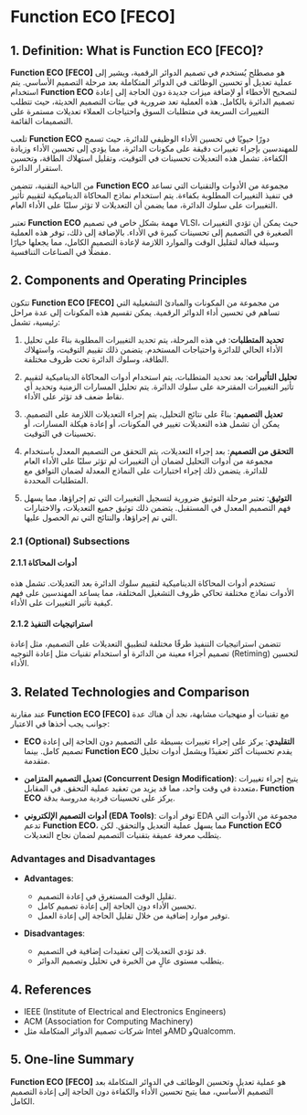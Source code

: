 # Function ECO [FECO]

## 1. Definition: What is **Function ECO [FECO]**?
**Function ECO [FECO]** هو مصطلح يُستخدم في تصميم الدوائر الرقمية، ويشير إلى عملية تعديل أو تحسين الوظائف في الدوائر المتكاملة بعد مرحلة التصميم الأساسي. يتم استخدام **Function ECO** لتصحيح الأخطاء أو لإضافة ميزات جديدة دون الحاجة إلى إعادة تصميم الدائرة بالكامل. هذه العملية تعد ضرورية في بيئات التصميم الحديثة، حيث تتطلب التغييرات السريعة في متطلبات السوق واحتياجات العملاء تعديلات مستمرة على التصميمات القائمة.

تلعب **Function ECO** دورًا حيويًا في تحسين الأداء الوظيفي للدائرة، حيث تسمح للمهندسين بإجراء تغييرات دقيقة على مكونات الدائرة، مما يؤدي إلى تحسين الأداء وزيادة الكفاءة. تشمل هذه التعديلات تحسينات في التوقيت، وتقليل استهلاك الطاقة، وتحسين استقرار الدائرة. 

من الناحية التقنية، تتضمن **Function ECO** مجموعة من الأدوات والتقنيات التي تساعد في تنفيذ التغييرات المطلوبة بكفاءة. يتم استخدام نماذج المحاكاة الديناميكية لتقييم تأثير التغييرات على سلوك الدائرة، مما يضمن أن التعديلات لا تؤثر سلبًا على الأداء العام. 

تعتبر **Function ECO** مهمة بشكل خاص في تصميم VLSI، حيث يمكن أن تؤدي التغييرات الصغيرة في التصميم إلى تحسينات كبيرة في الأداء. بالإضافة إلى ذلك، توفر هذه العملية وسيلة فعالة لتقليل الوقت والموارد اللازمة لإعادة التصميم الكامل، مما يجعلها خيارًا مفضلًا في الصناعات التنافسية.

## 2. Components and Operating Principles
تتكون **Function ECO [FECO]** من مجموعة من المكونات والمبادئ التشغيلية التي تساهم في تحسين أداء الدوائر الرقمية. يمكن تقسيم هذه المكونات إلى عدة مراحل رئيسية، تشمل:

1. **تحديد المتطلبات**: في هذه المرحلة، يتم تحديد التغييرات المطلوبة بناءً على تحليل الأداء الحالي للدائرة واحتياجات المستخدم. يتضمن ذلك تقييم التوقيت، واستهلاك الطاقة، وسلوك الدائرة تحت ظروف مختلفة.

2. **تحليل التأثيرات**: بعد تحديد المتطلبات، يتم استخدام أدوات المحاكاة الديناميكية لتقييم تأثير التغييرات المقترحة على سلوك الدائرة. يتم تحليل المسارات الزمنية وتحديد أي نقاط ضعف قد تؤثر على الأداء.

3. **تعديل التصميم**: بناءً على نتائج التحليل، يتم إجراء التعديلات اللازمة على التصميم. يمكن أن تشمل هذه التعديلات تغيير في المكونات، أو إعادة هيكلة المسارات، أو تحسينات في التوقيت.

4. **التحقق من التصميم**: بعد إجراء التعديلات، يتم التحقق من التصميم المعدل باستخدام مجموعة من أدوات التحليل لضمان أن التغييرات لم تؤثر سلبًا على الأداء العام للدائرة. يتضمن ذلك إجراء اختبارات على النماذج المعدلة لضمان التوافق مع المتطلبات المحددة.

5. **التوثيق**: تعتبر مرحلة التوثيق ضرورية لتسجيل التغييرات التي تم إجراؤها، مما يسهل فهم التصميم المعدل في المستقبل. يتضمن ذلك توثيق جميع التعديلات، والاختبارات التي تم إجراؤها، والنتائج التي تم الحصول عليها.

### 2.1 (Optional) Subsections
#### 2.1.1 أدوات المحاكاة
تستخدم أدوات المحاكاة الديناميكية لتقييم سلوك الدائرة بعد التعديلات. تشمل هذه الأدوات نماذج مختلفة تحاكي ظروف التشغيل المختلفة، مما يساعد المهندسين على فهم كيفية تأثير التغييرات على الأداء.

#### 2.1.2 استراتيجيات التنفيذ
تتضمن استراتيجيات التنفيذ طرقًا مختلفة لتطبيق التعديلات على التصميم، مثل إعادة تصميم أجزاء معينة من الدائرة أو استخدام تقنيات مثل إعادة التوجيه (Retiming) لتحسين الأداء.

## 3. Related Technologies and Comparison
عند مقارنة **Function ECO [FECO]** مع تقنيات أو منهجيات مشابهة، نجد أن هناك عدة جوانب يجب أخذها في الاعتبار:

- **ECO التقليدي**: يركز على إجراء تغييرات بسيطة على التصميم دون الحاجة إلى إعادة تصميم كامل. بينما **Function ECO** يقدم تحسينات أكثر تعقيدًا ويشمل أدوات تحليل متقدمة.
  
- **تعديل التصميم المتزامن (Concurrent Design Modification)**: يتيح إجراء تغييرات متعددة في وقت واحد، مما قد يزيد من تعقيد عملية التحقق. في المقابل، **Function ECO** يركز على تحسينات فردية مدروسة بدقة.

- **أدوات التصميم الإلكتروني (EDA Tools)**: توفر أدوات EDA مجموعة من الأدوات التي تدعم **Function ECO**، مما يسهل عملية التعديل والتحقق. لكن **Function ECO** يتطلب معرفة عميقة بتقنيات التصميم لضمان نجاح التعديلات.

### Advantages and Disadvantages
- **Advantages**:
  - تقليل الوقت المستغرق في إعادة التصميم.
  - تحسين الأداء دون الحاجة إلى إعادة تصميم كامل.
  - توفير موارد إضافية من خلال تقليل الحاجة إلى إعادة العمل.

- **Disadvantages**:
  - قد تؤدي التعديلات إلى تعقيدات إضافية في التصميم.
  - يتطلب مستوى عالٍ من الخبرة في تحليل وتصميم الدوائر.

## 4. References
- IEEE (Institute of Electrical and Electronics Engineers)
- ACM (Association for Computing Machinery)
- شركات تصميم الدوائر المتكاملة مثل Intel وAMD وQualcomm.

## 5. One-line Summary
**Function ECO [FECO]** هو عملية تعديل وتحسين الوظائف في الدوائر المتكاملة بعد التصميم الأساسي، مما يتيح تحسين الأداء والكفاءة دون الحاجة إلى إعادة التصميم الكامل.